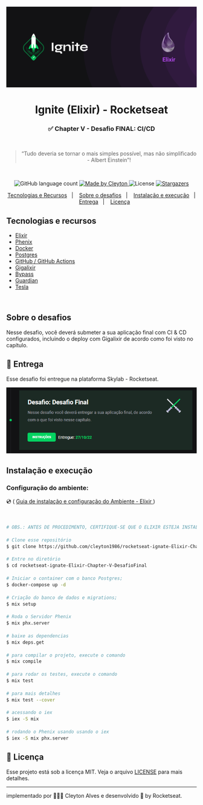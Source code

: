 <p align="center">
  <img  src="./assets/cover-elixir.png">
</p>

<h1 align="center">
  Ignite (Elixir) - Rocketseat
</h1>

<h3 align="center">
✅  Chapter V - Desafio FINAL: CI/CD
</h3>

</p>

</br>

<blockquote align="center">“Tudo deveria se tornar o mais simples possível, mas não simplificado - Albert Einstein”!</blockquote>

</br>
<p align="center">
  <img alt="GitHub language count" src="https://img.shields.io/github/languages/count/cleyton1986/rocketseat-ignate-Elixir-Chapter-V-DesafioFinal?color=%2304D361">

  <a href="https://www.linkedin.com/in/cleytonalves">
    <img alt="Made by Cleyton" src="https://img.shields.io/badge/Made%20by-Cleyton_Alves-Alves%2304D361">
  </a>

  <img alt="License" src="https://img.shields.io/badge/license-MIT-%2304D361">

  <a href="https://github.com/cleyton1986/rocketseat-ignate-Elixir-Chapter-V-DesafioFinal/stargazers">
    <img alt="Stargazers" src="https://img.shields.io/github/stars/cleyton1986/rocketseat-ignate-Elixir-Chapter-V-DesafioFinal?style=social">
  </a>
</p>

<p align="center">
  <a href="#tecnologias-e-recursos">Tecnologias e Recursos</a>&nbsp;&nbsp;&nbsp;|&nbsp;&nbsp;&nbsp;
  <a href="#sobre-o-desafios">Sobre o desafios</a>&nbsp;&nbsp;&nbsp;|&nbsp;&nbsp;&nbsp;
  <a href="#instalação-e-execução">Instalação e execução</a>&nbsp;&nbsp;&nbsp;|&nbsp;&nbsp;&nbsp;
  <a href="#calendar-entrega">Entrega</a>&nbsp;&nbsp;&nbsp;|&nbsp;&nbsp;&nbsp;
  <a href="#memo-licença">Licença</a>
</p>


## Tecnologias e recursos

- [Elixir](https://elixir-lang.org/install.html)
- [Phenix](https://www.phoenixframework.org/)
- [Docker](https://www.docker.com/)
- [Postgres](https://www.postgresql.org/)
- [GitHub / GitHub Actions](https://github.com/features/actions)
- [Gigalixir](https://www.gigalixir.com/)
- [Bypass](https://elixirschool.com/pt/lessons/testing/bypass)
- [Guardian](https://github.com/ueberauth/guardian)
- [Tesla](https://github.com/elixir-tesla/tesla)

</br>

## Sobre o desafios
Nesse desafio, você deverá submeter a sua aplicação final com CI & CD configurados, incluindo o deploy com Gigalixir de acordo como foi visto no capítulo.

## :calendar: Entrega

Esse desafio foi entregue na plataforma Skylab - Rocketseat.
</br>

<p align="center">
  <img  src="./assets/test-result.png">
</p>

## Instalação e execução

### Configuração do ambiente:
<p>
  💿 (
    <a href="https://www.notion.so/Ambiente-de-desenvolvimento-Trilha-Elixir-aa2399b4ec17447582d04cbce8ffa12f">Guia de instalação e configuração do Ambiente - Elixir </a>
  )
</p>
</br>

```bash
# OBS.: ANTES DE PROCEDIMENTO, CERTIFIQUE-SE QUE O ELIXIR ESTEJA INSTALADO NO SEU COMPUTADOR CORRETAMENTE.

# Clone esse repositório
$ git clone https://github.com/cleyton1986/rocketseat-ignate-Elixir-Chapter-V-DesafioFinal

# Entre no diretório
$ cd rocketseat-ignate-Elixir-Chapter-V-DesafioFinal

# Iniciar o container com o banco Postgres;
$ docker-compose up -d

# Criação do banco de dados e migrations;
$ mix setup

# Roda o Servidor Phenix
$ mix phx.server

# baixe as dependencias
$ mix deps.get

# para compilar o projeto, execute o comando
$ mix compile

# para rodar os testes, execute o comando
$ mix test

# para mais detalhes
$ mix test --cover

# acessando o iex
$ iex -S mix

# rodando o Phenix usando usando o iex
$ iex -S mix phx.server

```
## :memo: Licença

Esse projeto está sob a licença MIT. Veja o arquivo [LICENSE](LICENSE) para mais detalhes.

---

 implementado por 👨🏽‍💻 Cleyton Alves e desenvolvido 💜 by Rocketseat.


